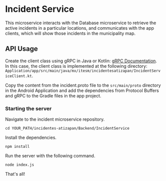 # Incident Service
This microservice interacts with the Database microservice to retrieve the active incidents in a particular locations, and communicates with the app clients, which will show those incidents in the municipality map.

## API Usage
Create the client class using gRPC in Java or Kotlin: [gRPC Documentation](https://grpc.io). In this case, the client class is implemented at the following directory: `Application/app/src/main/java/mx/itesm/incidentesatizapan/IncidentServiceClient.kt`.

Copy the content from the incident.proto file to the `src/main/proto` directory in the Android Application and add the dependencies from Protocol Buffers and gRPC to the Gradle files in the app project.

### Starting the server
Navigate to the incident microservice repository.

`cd YOUR_PATH/incidentes-atizapan/Backend/IncidentService`

Install the dependencies.

`npm install`

Run the server with the following command.

`node index.js`

That's all!